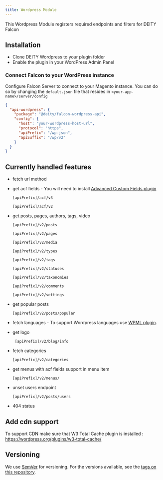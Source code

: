 ```yaml
---
title: Wordpress Module
---
```


This Wordpress Module registers required endpoints and filters for DEITY Falcon

## Installation

- Clone DEITY Wordpress to your plugin folder
- Enable the plugin in your WordPress Admin Panel

### Connect Falcon to your WordPress instance

Configure Falcon Server to connect to your Magento instance. You can do so by changing the `default.json` file that resides in `<your-app-name>/server/config`

```json
{
  "api-wordpress": {
    "package": "@deity/falcon-wordpress-api",
    "config": {
      "host": "your-wordpress-host-url",
      "protocol": "https",
      "apiPrefix": "/wp-json",
      "apiSuffix": "/wp/v2"
    }
  }
}
```

## Currently handled features

- fetch url method
- get acf fields - You will need to install [Advanced Custom Fields plugin](https://www.advancedcustomfields.com/)
    ```text
    [apiPrefix]/acf/v3
    ```
    ```text
    [apiPrefix]/acf/v2
    ```

- get posts, pages, authors, tags, video
    ```text
    [apiPrefix]/v2/posts
    ```
    ```text
    [apiPrefix]/v2/pages
    ```
    ```text
    [apiPrefix]/v2/media
    ```
    ```text
    [apiPrefix]/v2/types
    ```
    ```text
    [apiPrefix]/v2/tags
    ```
    ```text
    [apiPrefix]/v2/statuses
    ```
    ```text
    [apiPrefix]/v2/taxonomies
    ```
    ```text
    [apiPrefix]/v2/comments
    ```
    ```text
    [apiPrefix]/v2/settings
    ```

- get popular posts
    ```text
    [apiPrefix]/v2/posts/popular
    ```

- fetch languages - To support Wordpress languages use [WPML plugin](https://wpml.org/).

- get logo
   ```text
    [apiPrefix]/v2/blog/info
   ```

- fetch categories
    ```text
    [apiPrefix]/v2/categories
    ```

- get menus with acf fields support in menu item 
    ```text
    [apiPrefix]/v2/menus/
    ```

- unset users endpoint
    ```text
    [apiPrefix]/v2/posts/users
    ```

- 404 status

## Add cdn support

To support CDN make sure that W3 Total Cache plugin is installed : https://wordpress.org/plugins/w3-total-cache/

## Versioning

We use [SemVer](http://semver.org/) for versioning. For the versions available, see the [tags on this repository](https://github.com/deity-io/falcon-wordpress-module/tags). 